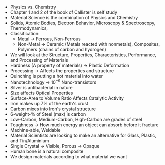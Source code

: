 - Physics vs. Chemistry
- Chapter 1 and 2 of the book of Callister is self study
- Material Science is the combination of Physics and Chemistry
- Solids, Atomic Bodies, Electron Behavior, Microscopy & Spectroscopy, Thermodynamics,
- Classification:
	- Metal $\to$ Ferrous, Non-Ferrous
	- Non-Metal $\to$ Ceramic (Metals reacted with nonmetals), Composites, Polymers (chains of carbon and hydrogen)
- We will look at the Structure, Properties, Characteristics, Performance, and Processing of Materials
- Hardness (A property of materials) $\to$ Plastic Deformation 
- Processing $\to$ Affects the properties and structure
- Quinching is putting a hot material into water
- Nanotechnology $\to$ $10^{-9}$ Nano-transistors 
- Silver is antibacterial in nature
- Size affects Optical Properties
- Surface-Area to Volume Ratio Affects Catalytic Activity
- Iron makes up 7% of the earth's crust
- Carbon mixes into Iron's crystal structure
- 6-weight-% of Steel (max) is carbon
- Low-Carbon, Medium-Carbon, High-Carbon are grades of steel
- Toughness $\to$ How much energy an object can absorb before it fracture
- Machine-able, Weldable
- Material Scientists are looking to make an alternative for Glass, Plastic, and Tin/Aluminium 
- Single Crystal $\to$ Visible, Porous $\to$ Opaque
- Human bone is a natural composite
- We design materials according to what material we want